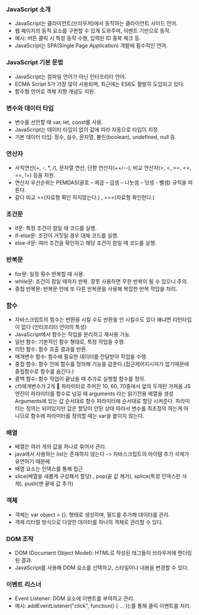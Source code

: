 ### JavaScript 소개
- JavaScript는 클라이언트(브라우저)에서 동작하는 클라이언트 사이드 언어.
- 웹 페이지의 동적 요소를 구현할 수 있게 도와주며, 이벤트 기반으로 동작.
- 예시: 버튼 클릭 시 특정 동작 수행, 입력된 ID 중복 체크 등.
- JavaScript는 SPA(Single Page Application) 개발에 필수적인 언어.
### JavaScript 기본 문법
- JavaScript는 컴파일 언어가 아닌 인터프리터 언어.
- ECMA Script 5가 가장 많이 사용되며, 최근에는 ES6도 활발히 도입되고 있다.
- 함수형 언어로 객체 지향 개념도 지원.
### 변수와 데이터 타입
- 변수를 선언할 때 var, let, const를 사용.
- JavaScript는 데이터 타입이 없이 값에 따라 자동으로 타입이 지정.
- 기본 데이터 타입: 정수, 실수, 문자열, 불린(boolean), undefined, null 등.
### 연산자
- 사칙연산(+, -, *, /), 문자열 연산, 단항 연산자(++/--), 비교 연산자(>, <, >=, <=, ==, !=) 등을 지원.
- 연산자 우선순위는 PEMDAS(괄호 – 제곱 – 곱셈 – 나눗셈 – 덧셈 - 뺄셈) 규칙을 따른다.
- 같다 비교 ==(자료형 확인 하지않는다.) , ===(자료형 확인한다.)
### 조건문
- if문: 특정 조건이 참일 때 코드를 실행.
- if-else문: 조건이 거짓일 경우 대체 코드를 실행.
- else-if문: 여러 조건을 확인하고 해당 조건이 참일 때 코드를 실행.
### 반복문
- for문: 일정 횟수 반복할 때 사용.
- while문: 조건이 참일 때까지 반복. 잘못 사용하면 무한 반복이 될 수 있으니 주의.
- 중첩 반복문: 반복문 안에 또 다른 반복문을 사용해 복잡한 반복 작업을 처리.
### 함수
- 자바스크립트의 함수는 반환을 시킬 수도 반환을 안 시킬수도 있다 왜냐면 리턴타입이 없다 (인터프리터 언어의 특성)
- JavaScript에서 함수는 작업을 분리하고 재사용 가능.
- 일반 함수: 기본적인 함수 형태로, 특정 작업을 수행.
- 리턴 함수: 함수 호출 결과를 반환.
- 매개변수 함수: 함수에 필요한 데이터를 전달받아 작업을 수행.
- 중첩 함수: 함수 안에 함수를 정의해 기능을 감춘다.(접근제어지시자가 없기때문에 중첩함수로 함수를 숨긴다.)
- 콜백 함수: 함수 작업이 끝났을 때 추가로 실행할 함수를 정의.
- cf)매개변수가 2개  파라미터로 주어진 10, 60, 70중에서 앞의 두개만 가져옴
JS 엔진이 파라미터를 함수로 넘길 때 arguments 라는 읽기전용 배열을 생성
Arguments에 있는 값 순서대로 함수 파라미터에 순서대로 할당 시켜준다.
파라미터는 정의는 되어있지만 값은 할당이 안된 상태 따라서 변수를 최초정의 하는게 아니므로 함수에 파라미터를 정의할 때는 var을 붙이지 않는다.

### 배열
- 배열은 여러 개의 값을 하나로 묶어서 관리.
- java에서 사용하는 list는 존재하지 않는다 -> 자바스크립트의 아이템 추가 삭제가 유연하기 때문에
- 배열 요소는 인덱스를 통해 접근
-  slice(배열을 새롭게 구성해서 할당) , pop(끝 값 제거), splice(특정 인덱스만 삭제), push(맨 끝에 값 추가)
### 객체
- 객체는 var object = {}; 형태로 생성하며, 필드를 추가해 데이터를 관리.
- 객체 리터럴 방식으로 다양한 데이터를 하나의 객체로 관리할 수 있다.
### DOM 조작
- DOM (Document Object Model): HTML로 작성된 태그들이 브라우저에 렌더링된 결과.
- JavaScript를 사용해 DOM 요소를 선택하고, 스타일이나 내용을 변경할 수 있다.
### 이벤트 리스너
- Event Listener: DOM 요소에 이벤트를 부여하고 관리.
- 예시: addEventListener("click", function() { ... });를 통해 클릭 이벤트를 처리.
